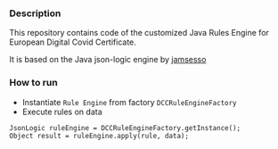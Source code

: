 ### Description

This repository contains code of the customized Java Rules Engine for European Digital Covid Certificate.

It is based on the Java json-logic engine by [jamsesso](https://github.com/jamsesso/json-logic-java/)

### How to run

- Instantiate `Rule Engine` from factory `DCCRuleEngineFactory`
- Execute rules on data

```
JsonLogic ruleEngine = DCCRuleEngineFactory.getInstance();
Object result = ruleEngine.apply(rule, data);
```

